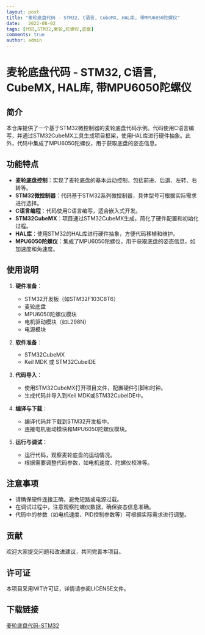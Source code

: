 ```yaml
---
layout: post
title: "麦轮底盘代码 - STM32, C语言, CubeMX, HAL库, 带MPU6050陀螺仪"
date:   2022-08-02
tags: [代码,STM32,麦轮,陀螺仪,底盘]
comments: true
author: admin
---
```

# 麦轮底盘代码 - STM32, C语言, CubeMX, HAL库, 带MPU6050陀螺仪

## 简介

本仓库提供了一个基于STM32微控制器的麦轮底盘代码示例。代码使用C语言编写，并通过STM32CubeMX工具生成项目框架，使用HAL库进行硬件抽象。此外，代码中集成了MPU6050陀螺仪，用于获取底盘的姿态信息。

## 功能特点

- **麦轮底盘控制**：实现了麦轮底盘的基本运动控制，包括前进、后退、左转、右转等。
- **STM32微控制器**：代码基于STM32系列微控制器，具体型号可根据实际需求进行选择。
- **C语言编程**：代码使用C语言编写，适合嵌入式开发。
- **STM32CubeMX**：项目通过STM32CubeMX生成，简化了硬件配置和初始化过程。
- **HAL库**：使用STM32的HAL库进行硬件抽象，方便代码移植和维护。
- **MPU6050陀螺仪**：集成了MPU6050陀螺仪，用于获取底盘的姿态信息，如加速度和角速度。

## 使用说明

1. **硬件准备**：
   - STM32开发板（如STM32F103C8T6）
   - 麦轮底盘
   - MPU6050陀螺仪模块
   - 电机驱动模块（如L298N）
   - 电源模块

2. **软件准备**：
   - STM32CubeMX
   - Keil MDK 或 STM32CubeIDE

3. **代码导入**：
   - 使用STM32CubeMX打开项目文件，配置硬件引脚和时钟。
   - 生成代码并导入到Keil MDK或STM32CubeIDE中。

4. **编译与下载**：
   - 编译代码并下载到STM32开发板中。
   - 连接电机驱动模块和MPU6050陀螺仪模块。

5. **运行与调试**：
   - 运行代码，观察麦轮底盘的运动情况。
   - 根据需要调整代码参数，如电机速度、陀螺仪校准等。

## 注意事项

- 请确保硬件连接正确，避免短路或电源过载。
- 在调试过程中，注意观察陀螺仪数据，确保姿态信息准确。
- 代码中的参数（如电机速度、PID控制参数等）可根据实际需求进行调整。

## 贡献

欢迎大家提交问题和改进建议，共同完善本项目。

## 许可证

本项目采用MIT许可证，详情请参阅LICENSE文件。

## 下载链接

[麦轮底盘代码-STM32](https://pan.quark.cn/s/c3abe371cd55)